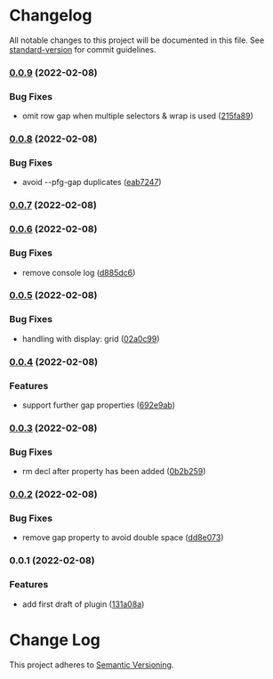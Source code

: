 # Changelog

All notable changes to this project will be documented in this file. See [standard-version](https://github.com/conventional-changelog/standard-version) for commit guidelines.

### [0.0.9](https://github.com/lukaskoeller/postcss-flexbox-gap/compare/v0.0.8...v0.0.9) (2022-02-08)


### Bug Fixes

* omit row gap when multiple selectors & wrap is used ([215fa89](https://github.com/lukaskoeller/postcss-flexbox-gap/commit/215fa8961634eed17e4b746e7a29824f724cb72d))

### [0.0.8](https://github.com/lukaskoeller/postcss-flexbox-gap/compare/v0.0.7...v0.0.8) (2022-02-08)


### Bug Fixes

* avoid --pfg-gap duplicates ([eab7247](https://github.com/lukaskoeller/postcss-flexbox-gap/commit/eab724766b3d86da68425a8c5e5d80449b61ff17))

### [0.0.7](https://github.com/lukaskoeller/postcss-flexbox-gap/compare/v0.0.6...v0.0.7) (2022-02-08)

### [0.0.6](https://github.com/lukaskoeller/postcss-flexbox-gap/compare/v0.0.5...v0.0.6) (2022-02-08)


### Bug Fixes

* remove console log ([d885dc6](https://github.com/lukaskoeller/postcss-flexbox-gap/commit/d885dc630e4daf5767be9268478294851a915726))

### [0.0.5](https://github.com/lukaskoeller/postcss-flexbox-gap/compare/v0.0.4...v0.0.5) (2022-02-08)


### Bug Fixes

* handling with display: grid ([02a0c99](https://github.com/lukaskoeller/postcss-flexbox-gap/commit/02a0c994b3d1a3ddea8b7cb90e935b9e7046ecc3))

### [0.0.4](https://github.com/lukaskoeller/postcss-flexbox-gap/compare/v0.0.3...v0.0.4) (2022-02-08)


### Features

* support further gap properties ([692e9ab](https://github.com/lukaskoeller/postcss-flexbox-gap/commit/692e9abc22e797773888e124a4015001e5940c55))

### [0.0.3](https://github.com/lukaskoeller/postcss-flexbox-gap/compare/v0.0.2...v0.0.3) (2022-02-08)


### Bug Fixes

* rm decl after property has been added ([0b2b259](https://github.com/lukaskoeller/postcss-flexbox-gap/commit/0b2b259bf465af8ec8d1210f9286cdd46c00c8e2))

### [0.0.2](https://github.com/lukaskoeller/postcss-flexbox-gap/compare/v0.0.1...v0.0.2) (2022-02-08)


### Bug Fixes

* remove gap property to avoid double space ([dd8e073](https://github.com/lukaskoeller/postcss-flexbox-gap/commit/dd8e07331f846fcc00343592ddd692234105ccad))

### 0.0.1 (2022-02-08)


### Features

* add first draft of plugin ([131a08a](https://github.com/lukaskoeller/postcss-flexbox-gap/commit/131a08a2c9e764df821c049daf2e39f08ec2f6cc))

# Change Log

This project adheres to [Semantic Versioning](http://semver.org/).
